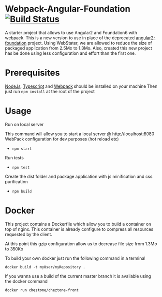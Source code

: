 # Webpack-Angular-Foundation [![Build Status](https://travis-ci.org/ChezTone/webpack-angular-foundation.svg?branch=master)](https://travis-ci.org/ChezTone/webpack-angular-foundation)

A starter project that allows to use Angular2 and Foundation6 with webpack. This is a new version to use in place of the deprecated [angular2-foundation](https://github.com/Tony-Proum/angular2-foundation) project.
Using WebStater, we are allowed to reduce the size of packaged application from 2.5Mo to 1.3Mo. Also, created this new project has be done using less configuration and effort than the first one.

# Prerequisites

[NodeJs](https://nodejs.org/en/), [Typescript](https://www.typescriptlang.org/) and [Webpack](https://webpack.github.io/docs/) should be installed on your machine
Then just run `npm install` at the root of the project

# Usage

Run on local server

This command will allow you to start a local server @ http://localhost:8080 WebPack configuration for dev purposes (hot reload etc)

* `npm start`



Run tests

* `npm test`

Create the dist folder and package application with js minification and css purification

* `npm build`

# Docker

This project contains a Dockerfile which allow you to build a container on top of nginx. This container is already configure to compress
all resources requested by the client.

At this point this gzip configuration allow us to decrease file size from 1.3Mo to 350Ko

To build your own docker just run the following command in a terminal

`docker build -t myUser/myRepository .`

If you wanna use a build of the current master branch it is available using the docker command

`docker run cheztone/cheztone-front`